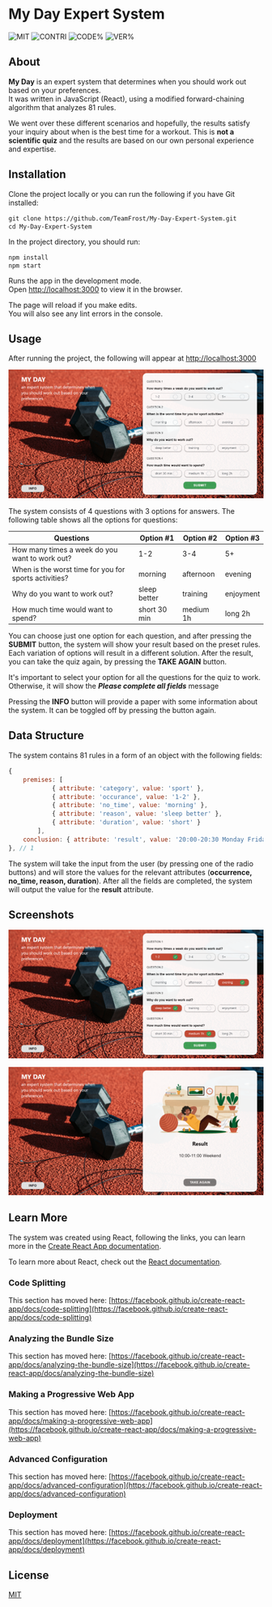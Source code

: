 # My Day Expert System
![MIT](https://img.shields.io/github/license/commonality/readme-inspector.svg)
![CONTRI](https://img.shields.io/github/contributors/commonality/readme-inspector.svg)
![CODE%](https://img.shields.io/github/languages/top/TeamFrost/My-Day-Expert-System)
![VER%](https://img.shields.io/github/v/release/TeamFrost/My-Day-Expert-System)

## About

**My Day** is an expert system that determines when you should work out based on your preferences. \
It was written in JavaScript (React), using a modified forward-chaining algorithm that analyzes 81 rules. 

We went over these different scenarios and hopefully, the results satisfy your inquiry about when is the best time for a workout. This is **not a scientific quiz** and the results are based on our own personal experience and expertise. 



## Installation

Clone the project locally or you can run the following if you have Git installed:

```
git clone https://github.com/TeamFrost/My-Day-Expert-System.git
cd My-Day-Expert-System
```
In the project directory, you should run:

```node
npm install 
npm start
```

Runs the app in the development mode.\
Open [http://localhost:3000](http://localhost:3000) to view it in the browser.

The page will reload if you make edits.\
You will also see any lint errors in the console.

## Usage

After running the project, the following will appear at [http://localhost:3000](http://localhost:3000)

![Initial System](docs/initialPage.png)

The system consists of 4 questions with 3 options for answers. The following table shows all the options for questions:


| Questions  | Option #1 |  Option #2  | Option #3 |
| ------------- | ------------- | -------------  | ------------- |
| How many times a week do you want to work out?  | 1-2  | 3-4   | 5+  |
| When is the worst time for you for sports activities?| morning  | afternoon   | evening  |
| Why do you want to work out?| sleep better  | training   | enjoyment  |
| How much time would want to spend?| short 30 min  | medium 1h   | long 2h  |

You can choose just one option for each question, and after pressing the **SUBMIT** button, the system will show your result based on the preset rules. Each variation of options will result in a different solution. After the result, you can take the quiz again, by pressing the **TAKE AGAIN** button. 

It's important to select your option for all the questions for the quiz to work. Otherwise, it will show the ***Please complete all fields*** message


Pressing the **INFO** button will provide a paper with some information about the system. It can be toggled off by pressing the button again.

## Data Structure

The system contains 81 rules in a form of an object with the following fields:
```Javascript
{
    premises: [
            { attribute: 'category', value: 'sport' },
            { attribute: 'occurance', value: '1-2' },
            { attribute: 'no_time', value: 'morning' },
            { attribute: 'reason', value: 'sleep better' },
            { attribute: 'duration', value: 'short' }
        ],
    conclusion: { attribute: 'result', value: '20:00-20:30 Monday Friday' }
}, // 1
```
The system will take the input from the user (by pressing one of the radio buttons) and will store the values for the relevant attributes (**occurrence, no_time, reason, duration**). After all the fields are completed, the system will output the value for the **result** attribute.

## Screenshots

![Initial System](docs/completedPage.png)

![Initial System](docs/resultPage.png)


## Learn More
The system was created using React, following the links, you can learn more in the [Create React App documentation](https://facebook.github.io/create-react-app/docs/getting-started).

To learn more about React, check out the [React documentation](https://reactjs.org/).

### Code Splitting

This section has moved here: [https://facebook.github.io/create-react-app/docs/code-splitting](https://facebook.github.io/create-react-app/docs/code-splitting)

### Analyzing the Bundle Size

This section has moved here: [https://facebook.github.io/create-react-app/docs/analyzing-the-bundle-size](https://facebook.github.io/create-react-app/docs/analyzing-the-bundle-size)

### Making a Progressive Web App

This section has moved here: [https://facebook.github.io/create-react-app/docs/making-a-progressive-web-app](https://facebook.github.io/create-react-app/docs/making-a-progressive-web-app)

### Advanced Configuration

This section has moved here: [https://facebook.github.io/create-react-app/docs/advanced-configuration](https://facebook.github.io/create-react-app/docs/advanced-configuration)

### Deployment

This section has moved here: [https://facebook.github.io/create-react-app/docs/deployment](https://facebook.github.io/create-react-app/docs/deployment)

## License
[MIT](LICENSE)